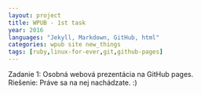 ```yaml
---
layout: project
title: WPUB - 1st task
year: 2016
languages: "Jekyll, Markdown, GitHub, html"
categories: wpub site new_things
tags: [ruby,linux-for-ever,git,github-pages]
---
```


Zadanie 1: Osobná webová prezentácia na GitHub pages.<br>
Riešenie: Práve sa na nej nachádzate. :)
